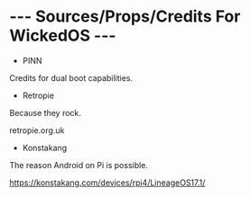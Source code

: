 # --- Sources/Props/Credits For WickedOS  ---

- PINN

Credits for dual boot capabilities.



- Retropie

Because they rock.

retropie.org.uk



- Konstakang

The reason Android on Pi is possible.

https://konstakang.com/devices/rpi4/LineageOS17.1/


